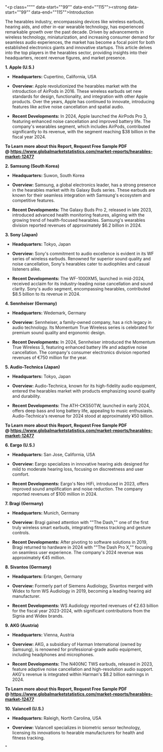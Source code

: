 "<p class="""" data-start=""99"" data-end=""115""><strong data-start=""99"" data-end=""115"">Introduction</strong></p>
<p class="""" data-start=""117"" data-end=""274""><span class=""relative -mx-px my-[-0.2rem] rounded px-px py-[0.2rem]"">The hearables industry, encompassing devices like wireless earbuds, hearing aids, and other in-ear wearable technology, has experienced remarkable growth over the past decade.</span> <span class=""relative -mx-px my-[-0.2rem] rounded px-px py-[0.2rem]"">Driven by advancements in wireless technology, miniaturization, and increasing consumer demand for seamless audio experiences, the market has become a focal point for both established electronics giants and innovative startups.</span> <span class=""relative -mx-px my-[-0.2rem] rounded px-px py-[0.2rem]"">This article delves into the top players in the hearables sector, providing insights into their headquarters, recent revenue figures, and market presence.</span></p>
<p class="""" data-start=""276"" data-end=""295""><strong data-start=""276"" data-end=""295"">1. Apple (U.S.)</strong></p>
<ul data-start=""297"" data-end=""729"">
<li class="""" data-start=""297"" data-end=""398"">
<p class="""" data-start=""299"" data-end=""398""><strong data-start=""299"" data-end=""316"">Headquarters:</strong> <span class=""relative -mx-px my-[-0.2rem] rounded px-px py-[0.2rem]"">Cupertino, California, USA</span></p>
</li>
<li class="""" data-start=""399"" data-end=""576"">
<p class="""" data-start=""401"" data-end=""576""><strong data-start=""401"" data-end=""414"">Overview:</strong> <span class=""relative -mx-px my-[-0.2rem] rounded px-px py-[0.2rem]"">Apple revolutionized the hearables market with the introduction of AirPods in 2016.</span> <span class=""relative -mx-px my-[-0.2rem] rounded px-px py-[0.2rem]"">These wireless earbuds set new standards for design, functionality, and integration with other Apple products.</span> <span class=""relative -mx-px my-[-0.2rem] rounded px-px py-[0.2rem]"">Over the years, Apple has continued to innovate, introducing features like active noise cancellation and spatial audio.</span></p>
</li>
<li class="""" data-start=""577"" data-end=""729"">
<p class="""" data-start=""579"" data-end=""729""><strong data-start=""579"" data-end=""603"">Recent Developments:</strong> <span class=""relative -mx-px my-[-0.2rem] rounded px-px py-[0.2rem]"">In 2024, Apple launched the AirPods Pro 3, featuring enhanced noise cancellation and improved battery life.</span> <span class=""relative -mx-px my-[-0.2rem] rounded px-px py-[0.2rem]"">The company's wearables segment, which includes AirPods, contributed significantly to its revenue, with the segment reaching $38 billion in the fiscal year 2024.</span></p>
</li>
</ul>
<p><span class=""relative -mx-px my-[-0.2rem] rounded px-px py-[0.2rem]""><strong>To Learn more about this Report, Request Free Sample PDF @&nbsp;<a href=""https://www.globalmarketstatistics.com/market-reports/hearables-market-12477"">https://www.globalmarketstatistics.com/market-reports/hearables-market-12477</a></strong></span></p>
<p class="""" data-start=""731"" data-end=""759""><strong data-start=""731"" data-end=""759"">2. Samsung (South Korea)</strong></p>
<ul data-start=""761"" data-end=""1161"">
<li class="""" data-start=""761"" data-end=""866"">
<p class="""" data-start=""763"" data-end=""866""><strong data-start=""763"" data-end=""780"">Headquarters:</strong> <span class=""relative -mx-px my-[-0.2rem] rounded px-px py-[0.2rem]"">Suwon, South Korea</span></p>
</li>
<li class="""" data-start=""867"" data-end=""1008"">
<p class="""" data-start=""869"" data-end=""1008""><strong data-start=""869"" data-end=""882"">Overview:</strong> <span class=""relative -mx-px my-[-0.2rem] rounded px-px py-[0.2rem]"">Samsung, a global electronics leader, has a strong presence in the hearables market with its Galaxy Buds series.</span> <span class=""relative -mx-px my-[-0.2rem] rounded px-px py-[0.2rem]"">These earbuds are known for their seamless integration with Samsung's ecosystem and competitive features.</span></p>
</li>
<li class="""" data-start=""1009"" data-end=""1161"">
<p class="""" data-start=""1011"" data-end=""1161""><strong data-start=""1011"" data-end=""1035"">Recent Developments:</strong> <span class=""relative -mx-px my-[-0.2rem] rounded px-px py-[0.2rem]"">The Galaxy Buds Pro 2, released in late 2023, introduced advanced health monitoring features, aligning with the growing trend of health-focused hearables.</span> <span class=""relative -mx-px my-[-0.2rem] rounded px-px py-[0.2rem]"">Samsung's wearables division reported revenues of approximately $6.2 billion in 2024.</span></p>
</li>
</ul>
<p class="""" data-start=""1163"" data-end=""1182""><strong data-start=""1163"" data-end=""1182"">3. Sony (Japan)</strong></p>
<ul data-start=""1184"" data-end=""1584"">
<li class="""" data-start=""1184"" data-end=""1289"">
<p class="""" data-start=""1186"" data-end=""1289""><strong data-start=""1186"" data-end=""1203"">Headquarters:</strong> <span class=""relative -mx-px my-[-0.2rem] rounded px-px py-[0.2rem]"">Tokyo, Japan</span></p>
</li>
<li class="""" data-start=""1290"" data-end=""1431"">
<p class="""" data-start=""1292"" data-end=""1431""><strong data-start=""1292"" data-end=""1305"">Overview:</strong> <span class=""relative -mx-px my-[-0.2rem] rounded px-px py-[0.2rem]"">Sony's commitment to audio excellence is evident in its WF series of wireless earbuds.</span> <span class=""relative -mx-px my-[-0.2rem] rounded px-px py-[0.2rem]"">Renowned for superior sound quality and noise cancellation, Sony's hearables cater to audiophiles and casual listeners alike.</span></p>
</li>
<li class="""" data-start=""1432"" data-end=""1584"">
<p class="""" data-start=""1434"" data-end=""1584""><strong data-start=""1434"" data-end=""1458"">Recent Developments:</strong> <span class=""relative -mx-px my-[-0.2rem] rounded px-px py-[0.2rem]"">The WF-1000XM5, launched in mid-2024, received acclaim for its industry-leading noise cancellation and sound clarity.</span> <span class=""relative -mx-px my-[-0.2rem] rounded px-px py-[0.2rem]"">Sony's audio segment, encompassing hearables, contributed $8.5 billion to its revenue in 2024.</span></p>
</li>
</ul>
<p class="""" data-start=""1586"" data-end=""1613""><strong data-start=""1586"" data-end=""1613"">4. Sennheiser (Germany)</strong></p>
<ul data-start=""1615"" data-end=""2015"">
<li class="""" data-start=""1615"" data-end=""1720"">
<p class="""" data-start=""1617"" data-end=""1720""><strong data-start=""1617"" data-end=""1634"">Headquarters:</strong> <span class=""relative -mx-px my-[-0.2rem] rounded px-px py-[0.2rem]"">Wedemark, Germany</span></p>
</li>
<li class="""" data-start=""1721"" data-end=""1862"">
<p class="""" data-start=""1723"" data-end=""1862""><strong data-start=""1723"" data-end=""1736"">Overview:</strong> <span class=""relative -mx-px my-[-0.2rem] rounded px-px py-[0.2rem]"">Sennheiser, a family-owned company, has a rich legacy in audio technology.</span> <span class=""relative -mx-px my-[-0.2rem] rounded px-px py-[0.2rem]"">Its Momentum True Wireless series is celebrated for premium sound quality and ergonomic design.</span></p>
</li>
<li class="""" data-start=""1863"" data-end=""2015"">
<p class="""" data-start=""1865"" data-end=""2015""><strong data-start=""1865"" data-end=""1889"">Recent Developments:</strong> <span class=""relative -mx-px my-[-0.2rem] rounded px-px py-[0.2rem]"">In 2024, Sennheiser introduced the Momentum True Wireless 3, featuring enhanced battery life and adaptive noise cancellation.</span> <span class=""relative -mx-px my-[-0.2rem] rounded px-px py-[0.2rem]"">The company's consumer electronics division reported revenues of &euro;750 million for the year.</span></p>
</li>
</ul>
<p class="""" data-start=""2017"" data-end=""2046""><strong data-start=""2017"" data-end=""2046"">5. Audio-Technica (Japan)</strong></p>
<ul data-start=""2048"" data-end=""2408"">
<li class="""" data-start=""2048"" data-end=""2153"">
<p class="""" data-start=""2050"" data-end=""2153""><strong data-start=""2050"" data-end=""2067"">Headquarters:</strong> <span class=""relative -mx-px my-[-0.2rem] rounded px-px py-[0.2rem]"">Tokyo, Japan</span></p>
</li>
<li class="""" data-start=""2154"" data-end=""2255"">
<p class="""" data-start=""2156"" data-end=""2255""><strong data-start=""2156"" data-end=""2169"">Overview:</strong> <span class=""relative -mx-px my-[-0.2rem] rounded px-px py-[0.2rem]"">Audio-Technica, known for its high-fidelity audio equipment, entered the hearables market with products emphasizing sound quality and durability.</span></p>
</li>
<li class="""" data-start=""2256"" data-end=""2408"">
<p class="""" data-start=""2258"" data-end=""2408""><strong data-start=""2258"" data-end=""2282"">Recent Developments:</strong> <span class=""relative -mx-px my-[-0.2rem] rounded px-px py-[0.2rem]"">The ATH-CKS50TW, launched in early 2024, offers deep bass and long battery life, appealing to music enthusiasts.</span> <span class=""relative -mx-px my-[-0.2rem] rounded px-px py-[0.2rem]"">Audio-Technica's revenue for 2024 stood at approximately &yen;50 billion.</span></p>
</li>
</ul>
<p><span class=""relative -mx-px my-[-0.2rem] rounded px-px py-[0.2rem]""><strong>To Learn more about this Report, Request Free Sample PDF @&nbsp;<a href=""https://www.globalmarketstatistics.com/market-reports/hearables-market-12477"">https://www.globalmarketstatistics.com/market-reports/hearables-market-12477</a></strong></span></p>
<p class="""" data-start=""2410"" data-end=""2429""><strong data-start=""2410"" data-end=""2429"">6. Eargo (U.S.)</strong></p>
<ul data-start=""2431"" data-end=""2791"">
<li class="""" data-start=""2431"" data-end=""2536"">
<p class="""" data-start=""2433"" data-end=""2536""><strong data-start=""2433"" data-end=""2450"">Headquarters:</strong> <span class=""relative -mx-px my-[-0.2rem] rounded px-px py-[0.2rem]"">San Jose, California, USA</span></p>
</li>
<li class="""" data-start=""2537"" data-end=""2638"">
<p class="""" data-start=""2539"" data-end=""2638""><strong data-start=""2539"" data-end=""2552"">Overview:</strong> <span class=""relative -mx-px my-[-0.2rem] rounded px-px py-[0.2rem]"">Eargo specializes in innovative hearing aids designed for mild to moderate hearing loss, focusing on discreetness and user comfort.</span></p>
</li>
<li class="""" data-start=""2639"" data-end=""2791"">
<p class="""" data-start=""2641"" data-end=""2791""><strong data-start=""2641"" data-end=""2665"">Recent Developments:</strong> <span class=""relative -mx-px my-[-0.2rem] rounded px-px py-[0.2rem]"">Eargo's Neo HiFi, introduced in 2023, offers improved sound amplification and noise reduction.</span> <span class=""relative -mx-px my-[-0.2rem] rounded px-px py-[0.2rem]"">The company reported revenues of $100 million in 2024.</span></p>
</li>
</ul>
<p class="""" data-start=""2793"" data-end=""2815""><strong data-start=""2793"" data-end=""2815"">7. Bragi (Germany)</strong></p>
<ul data-start=""2817"" data-end=""3177"">
<li class="""" data-start=""2817"" data-end=""2922"">
<p class="""" data-start=""2819"" data-end=""2922""><strong data-start=""2819"" data-end=""2836"">Headquarters:</strong> <span class=""relative -mx-px my-[-0.2rem] rounded px-px py-[0.2rem]"">Munich, Germany</span></p>
</li>
<li class="""" data-start=""2923"" data-end=""3024"">
<p class="""" data-start=""2925"" data-end=""3024""><strong data-start=""2925"" data-end=""2938"">Overview:</strong> <span class=""relative -mx-px my-[-0.2rem] rounded px-px py-[0.2rem]"">Bragi gained attention with ""The Dash,"" one of the first truly wireless smart earbuds, integrating fitness tracking and gesture controls.</span></p>
</li>
<li class="""" data-start=""3025"" data-end=""3177"">
<p class="""" data-start=""3027"" data-end=""3177""><strong data-start=""3027"" data-end=""3051"">Recent Developments:</strong> <span class=""relative -mx-px my-[-0.2rem] rounded px-px py-[0.2rem]"">After pivoting to software solutions in 2019, Bragi returned to hardware in 2024 with ""The Dash Pro X,"" focusing on seamless user experience.</span> <span class=""relative -mx-px my-[-0.2rem] rounded px-px py-[0.2rem]"">The company's 2024 revenue was approximately &euro;45 million.</span></p>
</li>
</ul>
<p class="""" data-start=""3179"" data-end=""3204""><strong data-start=""3179"" data-end=""3204"">8. Sivantos (Germany)</strong></p>
<ul data-start=""3206"" data-end=""3566"">
<li class="""" data-start=""3206"" data-end=""3311"">
<p class="""" data-start=""3208"" data-end=""3311""><strong data-start=""3208"" data-end=""3225"">Headquarters:</strong> <span class=""relative -mx-px my-[-0.2rem] rounded px-px py-[0.2rem]"">Erlangen, Germany</span></p>
</li>
<li class="""" data-start=""3312"" data-end=""3413"">
<p class="""" data-start=""3314"" data-end=""3413""><strong data-start=""3314"" data-end=""3327"">Overview:</strong> <span class=""relative -mx-px my-[-0.2rem] rounded px-px py-[0.2rem]"">Formerly part of Siemens Audiology, Sivantos merged with Widex to form WS Audiology in 2019, becoming a leading hearing aid manufacturer.</span></p>
</li>
<li class="""" data-start=""3414"" data-end=""3566"">
<p class="""" data-start=""3416"" data-end=""3566""><strong data-start=""3416"" data-end=""3440"">Recent Developments:</strong> <span class=""relative -mx-px my-[-0.2rem] rounded px-px py-[0.2rem]"">WS Audiology reported revenues of &euro;2.63 billion for the fiscal year 2023-2024, with significant contributions from the Signia and Widex brands.</span></p>
</li>
</ul>
<p class="""" data-start=""3568"" data-end=""3588""><strong data-start=""3568"" data-end=""3588"">9. AKG (Austria)</strong></p>
<ul data-start=""3590"" data-end=""3950"">
<li class="""" data-start=""3590"" data-end=""3695"">
<p class="""" data-start=""3592"" data-end=""3695""><strong data-start=""3592"" data-end=""3609"">Headquarters:</strong> <span class=""relative -mx-px my-[-0.2rem] rounded px-px py-[0.2rem]"">Vienna, Austria</span></p>
</li>
<li class="""" data-start=""3696"" data-end=""3797"">
<p class="""" data-start=""3698"" data-end=""3797""><strong data-start=""3698"" data-end=""3711"">Overview:</strong> <span class=""relative -mx-px my-[-0.2rem] rounded px-px py-[0.2rem]"">AKG, a subsidiary of Harman International (owned by Samsung), is renowned for professional-grade audio equipment, including headphones and microphones.</span></p>
</li>
<li class="""" data-start=""3798"" data-end=""3950"">
<p class="""" data-start=""3800"" data-end=""3950""><strong data-start=""3800"" data-end=""3824"">Recent Developments:</strong> <span class=""relative -mx-px my-[-0.2rem] rounded px-px py-[0.2rem]"">The N400NC TWS earbuds, released in 2023, feature adaptive noise cancellation and high-resolution audio support.</span> <span class=""relative -mx-px my-[-0.2rem] rounded px-px py-[0.2rem]"">AKG's revenue is integrated within Harman's $8.2 billion earnings in 2024.</span></p>
</li>
</ul>
<p><span class=""relative -mx-px my-[-0.2rem] rounded px-px py-[0.2rem]""><strong>To Learn more about this Report, Request Free Sample PDF @&nbsp;<a href=""https://www.globalmarketstatistics.com/market-reports/hearables-market-12477"">https://www.globalmarketstatistics.com/market-reports/hearables-market-12477</a></strong></span></p>
<p class="""" data-start=""3952"" data-end=""3976""><strong data-start=""3952"" data-end=""3976"">10. Valancell (U.S.)</strong></p>
<ul data-start=""3978"" data-end=""4238"">
<li class="""" data-start=""3978"" data-end=""4083"">
<p class="""" data-start=""3980"" data-end=""4083""><strong data-start=""3980"" data-end=""3997"">Headquarters:</strong> <span class=""relative -mx-px my-[-0.2rem] rounded px-px py-[0.2rem]"">Raleigh, North Carolina, USA</span></p>
</li>
<li class="""" data-start=""4084"" data-end=""4238"">
<p class="""" data-start=""4086"" data-end=""4238""><strong data-start=""4086"" data-end=""4099"">Overview:</strong> Valancell specializes in biometric sensor technology, licensing its innovations to hearable manufacturers for health and fitness tracking.</p>
</li>
</ul>"
